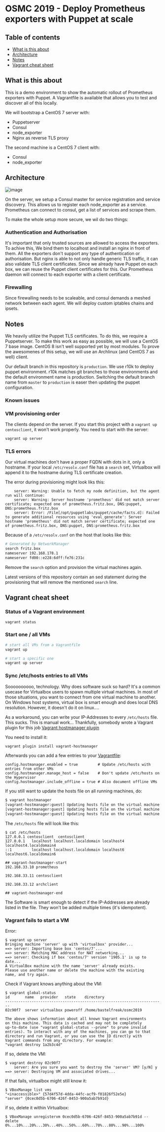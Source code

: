 # OSMC 2019 - Deploy Prometheus exporters with Puppet at scale

## Table of contents

* [What is this about](#what-is-this-about)
* [Architecture](#architecture)
* [Notes](#notes)
* [Vagrant cheat sheet](#vagrant-cheat-sheet)

## What is this about

This is a demo environment to show the automatic rollout of Prometheus
exporters with Puppet. A Vagrantfile is available that allows you to test and
discover all of this locally.

We will bootstrap a CentOS 7 server with:

* Puppetserver
* Consul
* node\_exporter
* Nginx as reverse TLS proxy

The second machine is a CentOS 7 client with:

* Consul
* node\_exporter

## Architecture

![image](prometheus03.svg)

On the server, we setup a Consul master for service registration and service
discovery. This allows us to register each node\_exporter as a service.
Prometheus can connect to consul, get a list of services and scrape them.

To make the whole setup more secure, we wil do two things:

### Authentication and Authorisation

It's important that only trusted sources are allowed to access the exporters.
To achive this, We bind them to localhost and install an nginx in front of
them. All the exporters don't support any type of authentication or
authorisation. But nginx is able to not only handle generic TLS traffic,
it can also validate TLS client certificates. Since we already have Puppet
on each box, we can reuse the Puppet client certificates for this. Our
Prometheus daemon will connect to each exporter with a client certificate.

### Firewalling

Since firewalling needs to be scaleable, and consul demands a meshed network
between each agent. We will deploy custom iptables chains and ipsets.

## Notes

We heavily utilize the Puppet TLS certificates. To do this, we require a
Puppetserver. To make this work as easy as possible, we will use a CentOS 7
base image. CentOS 8 isn't well supported yet by most modules. To prove the
awesomenes of this setup, we will use an Archlinux (and CentOS 7 as well)
client.

Our default branch in this repository is `production`. We use r10k to deploy
puppet environment. r10k matches git branches to those environments and the
default environment name is production. Switching the default branch name from
`master` to `production` is easer then updating the puppet configuration.

### Known issues

### VM provisioning order

The clients depend on the server. If you start this project with a
`vagrant up centosclient`, it won't work properly. You need to start with the
server:

```sh
vagrant up server
```

### TLS errors

Our virtual machines don't have a proper FQDN with dots in it, only a hostname.
If your local `/etc/resolv.conf` file has a `search` set, Virtualbox will
append it to the hostname during TLS certificate creation.

The error during provisioning might look liks this:

```
    server: Warning: Unable to fetch my node definition, but the agent run will continue:
    server: Warning: Server hostname 'prometheus' did not match server certificate; expected one of prometheus.fritz.box, DNS:puppet, DNS:prometheus.fritz.box
    server: Error: /File[/opt/puppetlabs/puppet/cache/facts.d]: Failed to generate additional resources using 'eval_generate': Server hostname 'prometheus' did not match server certificate; expected one of prometheus.fritz.box, DNS:puppet, DNS:prometheus.fritz.box
```

Because of a `/etc/resolv.conf` on the host that looks like this:

```sh
# Generated by NetworkManager
search fritz.box
nameserver 192.168.178.1
nameserver fd00::e228:6dff:fe76:231c
```

Remove the `search` option and provision the virtual machines again.

Latest versions of this repository contain an sed statement during the
provisioning that will remove the mentioned `search` line.

## Vagrant cheat sheet

### Status of a Vagrant environment

```sh
vagrant status
```

### Start one / all VMs

```sh
# start all VMs from a Vagrantfile
vagrant up
```

```sh
# start a specific one
vagrant up server
```

### Sync /etc/hosts entries to all VMs

Soooooooooo, technology. Why does software suck so hard? It's a common usecase
for Virtualbox users to spawn multiple virtual machines. In most of those
situations, you want to connect from one virtual machine to another. On
Windows host systems, virtual box is smart enough and does local DNS
resolution. However, it doesn't do it on linux....

As a workaround, you can write your IP-Addresses to every `/etc/hosts` file.
This sucks. This is manual work... Thankfully, somebody wrote a Vagrant plugin
for this job
[Vagrant hostmanager plugin](https://github.com/devopsgroup-io/vagrant-hostmanager#vagrant-host-manager)

You need to install it:

```sh
vagrant plugin install vagrant-hostmanager
```

Afterwards you can add a few entries to your [Vagrantfile](./Vagrantfile):

```
config.hostmanager.enabled = true         # Update /etc/hosts with entries from other VMs
config.hostmanager.manage_host = false    # Don't update /etc/hosts on the Hypervisor
config.hostmanager.include_offline = true # Also document offline VMs
```

If you still want to update the hosts file on all running machines, do:

```sh
$ vagrant hostmanager
[vagrant-hostmanager:guest] Updating hosts file on the virtual machine server...
[vagrant-hostmanager:guest] Updating hosts file on the virtual machine centosclient...
[vagrant-hostmanager:guest] Updating hosts file on the virtual machine archclient...
```

The `/etc/hosts` file will look like this:

```
$ cat /etc/hosts
127.0.0.1 centosclient  centosclient
127.0.0.1   localhost localhost.localdomain localhost4 localhost4.localdomain4
::1         localhost localhost.localdomain localhost6 localhost6.localdomain6

## vagrant-hostmanager-start
192.168.33.10 prometheus

192.168.33.11 centosclient

192.168.33.12 archclient

## vagrant-hostmanager-end

```

The Software is smart enough to detect if the IP-Addresses are already listed
in the file. They won't be added multiple times (it's idempotent).

### Vagrant fails to start a VM

Error:

```
$ vagrant up server
Bringing machine 'server' up with 'virtualbox' provider...
==> server: Importing base box 'centos/7'...
==> server: Matching MAC address for NAT networking...
==> server: Checking if box 'centos/7' version '1905.1' is up to date...
A VirtualBox machine with the name 'server' already exists.
Please use another name or delete the machine with the existing
name, and try again.
```

Check if Vagrant knows anything about the VM:

```
$ vagrant global-status
id       name   provider   state    directory
------------------------------------------------------------------------
02c90f7  server virtualbox poweroff /home/bastelfreak/osmc2019

The above shows information about all known Vagrant environments
on this machine. This data is cached and may not be completely
up-to-date (use "vagrant global-status --prune" to prune invalid
entries). To interact with any of the machines, you can go to that
directory and run Vagrant, or you can use the ID directly with
Vagrant commands from any directory. For example:
"vagrant destroy 1a2b3c4d"
```

If so, delete the VM:

```
$ vagrant destroy 02c90f7
    server: Are you sure you want to destroy the 'server' VM? [y/N] y
==> server: Destroying VM and associated drives...
```

If that fails, virtualbox might still know it:

```
$ VBoxManage list vms
"<inaccessible>" {57d4f57d-4dda-44fc-acf9-f01826f52e5e}
"server" {0cec0d5b-6706-426f-8453-900a5ab7b91d}
```

if so, delete it within Virtualbox:

```
$ VBoxManage unregistervm 0cec0d5b-6706-426f-8453-900a5ab7b91d --delete
0%...10%...20%...30%...40%...50%...60%...70%...80%...90%...100%
```
